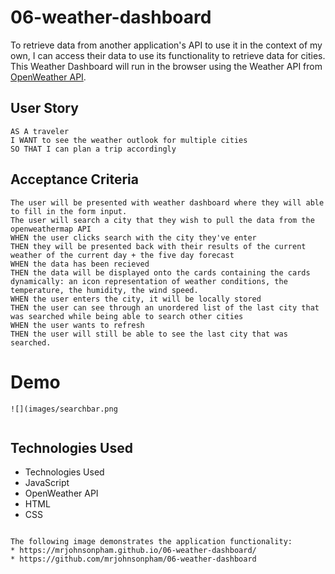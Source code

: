 # 06-weather-dashboard
To retrieve data from another application's API to use it in the context of my own, I can access their data to use its functionality to retrieve data for cities. 
This Weather Dashboard will run in the browser using the Weather API from [OpenWeather API](https://openweathermap.org/api).

## User Story
```
AS A traveler
I WANT to see the weather outlook for multiple cities
SO THAT I can plan a trip accordingly
```
## Acceptance Criteria
```
The user will be presented with weather dashboard where they will able to fill in the form input. 
The user will search a city that they wish to pull the data from the openweathermap API
WHEN the user clicks search with the city they've enter 
THEN they will be presented back with their results of the current weather of the current day + the five day forecast
WHEN the data has been recieved 
THEN the data will be displayed onto the cards containing the cards dynamically: an icon representation of weather conditions, the temperature, the humidity, the wind speed. 
WHEN the user enters the city, it will be locally stored 
THEN the user can see through an unordered list of the last city that was searched while being able to search other cities 
WHEN the user wants to refresh 
THEN the user will still be able to see the last city that was searched.

```
# Demo
```
![](images/searchbar.png


```
## Technologies Used
 - Technologies Used
 - JavaScript
 - OpenWeather API
 - HTML
 - CSS
```

The following image demonstrates the application functionality:
* https://mrjohnsonpham.github.io/06-weather-dashboard/
* https://github.com/mrjohnsonpham/06-weather-dashboard
